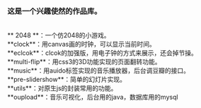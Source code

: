 ### 这是一个兴趣使然的作品库。
<br>
** 2048 **：一个仿2048的小游戏。<br>
**clock**：用canvas画的时钟，可以显示当前时间。<br>
**eclcok**：clcok的加强版，用电子钟的方式来展示，还会掉节操。<br>
**multi-flip**：用css3的3D功能实现的页面翻转功能。<br>
**music**：用auido标签实现的音乐播放器，后台调豆瓣的接口。<br>
**pre-slidershow**：简单的幻灯片实现。<br>
**utils**：对原生js的封装常用的功能。<br>
**oupload**：音乐可视化，后台用的java，数据库用的mysql<br>
